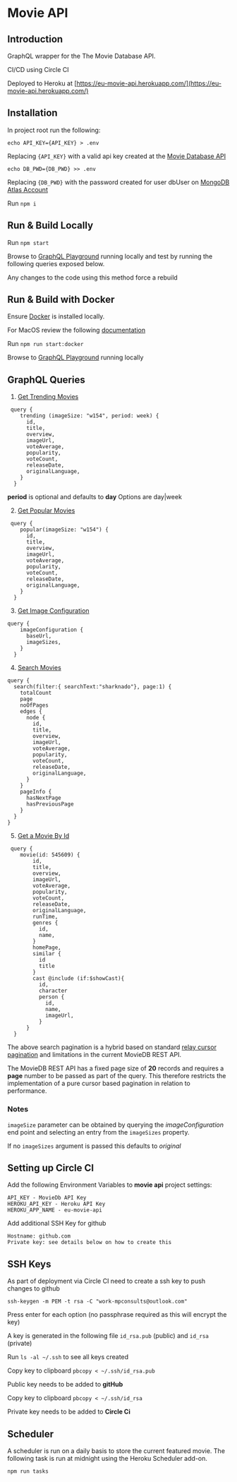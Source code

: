 # Movie API

## Introduction

GraphQL wrapper for the The Movie Database API. 

CI/CD using Circle CI

Deployed to Heroku at [https://eu-movie-api.herokuapp.com/](https://eu-movie-api.herokuapp.com/)

## Installation

In project root run the following:

`echo API_KEY={API_KEY} > .env`

Replacing `{API_KEY}` with a valid api key created at the [Movie Database API](https://developers.themoviedb.org/3/getting-started/introduction)

`echo DB_PWD={DB_PWD} >> .env`

Replacing `{DB_PWD}` with the password created for user dbUser on [MongoDB Atlas Account](https://cloud.mongodb.com/)

Run `npm i`

## Run & Build Locally

Run `npm start`

Browse to [GraphQL Playground](http://localhost:4000/) running locally and test by running the following queries exposed below.

Any changes to the code using this method force a rebuild 

## Run & Build with Docker

Ensure [Docker](https://docs.docker.com/get-docker/) is installed locally.

For MacOS review the following [documentation](https://runnable.com/docker/install-docker-on-macos)

Run `npm run start:docker`

Browse to [GraphQL Playground](http://localhost:4000/) running locally

## GraphQL Queries

1. [Get Trending Movies](https://developers.themoviedb.org/3/trending/get-trending)

```
 query {
    trending (imageSize: "w154", period: week) {
      id,
      title,
      overview,
      imageUrl,
      voteAverage,
      popularity,
      voteCount,
      releaseDate,
      originalLanguage,
    }
  }
```
**period** is optional and defaults to **day** 
Options are day|week

2. [Get Popular Movies](https://developers.themoviedb.org/3/movies/get-popular-movies)

```
 query {
    popular(imageSize: "w154") {
      id,
      title,
      overview,
      imageUrl,
      voteAverage,
      popularity,
      voteCount,
      releaseDate,
      originalLanguage,
    }
  }
```

3. [Get Image Configuration](https://developers.themoviedb.org/3/configuration/get-api-configuration)

```
query {
    imageConfiguration {
      baseUrl,
      imageSizes,
    }
  }
```

4. [Search Movies](https://developers.themoviedb.org/3/search/search-movies)

```
query {
  search(filter:{ searchText:"sharknado"}, page:1) {
    totalCount
  	page
    noOfPages
    edges {
      node {
        id,
        title,
        overview,
        imageUrl,
        voteAverage,
        popularity,
        voteCount,
        releaseDate,
        originalLanguage,
      }
    }
    pageInfo {
      hasNextPage
      hasPreviousPage
    }
  }
}
```

5. [Get a Movie By Id](https://developers.themoviedb.org/3/movies/get-movie-details)

```
 query {
    movie(id: 545609) {
        id,
        title,
        overview,
        imageUrl,
        voteAverage,
        popularity,
        voteCount,
        releaseDate,
        originalLanguage,
        runTime,
        genres {
          id,
          name,
        }
        homePage,
        similar {
          id
          title
        }
        cast @include (if:$showCast){
          id,
          character
          person {
            id,
            name,
            imageUrl,
          }
      }
  }
  ```

The above search pagination is a hybrid based on standard [relay cursor pagination](https://relay.dev/graphql/connections.htm) and limitations in the current MovieDB REST API. 

The MovieDB REST API has a fixed page size of **20** records and requires a **page** number to be passed as part of the query. This therefore restricts the implementation of a pure cursor based pagination in relation to performance. 

### Notes

`imageSize` parameter can be obtained by querying the *imageConfiguration* end point and selecting an entry from the `imageSizes` property.

If no `imageSizes` argument is passed this defaults to *original* 

## Setting up Circle CI

Add the following Environment Variables to **movie api** project settings:

```
API_KEY - MovieDb API Key
HEROKU_API_KEY - Heroku API Key
HEROKU_APP_NAME - eu-movie-api
```

Add additional SSH Key for github 

```
Hostname: github.com
Private key: see details below on how to create this
```

## SSH Keys

As part of deployment via Circle CI need to create a ssh key to push changes to github

`ssh-keygen -m PEM -t rsa -C "work-mpconsults@outlook.com"`

Press enter for each option (no passphrase required as this will encrypt the key)

A key is generated in the following file `id_rsa.pub` (public) and `id_rsa` (private)

Run `ls -al ~/.ssh` to see all keys created

Copy key to clipboard `pbcopy < ~/.ssh/id_rsa.pub`

Public key needs to be added to **gitHub**

Copy key to clipboard `pbcopy < ~/.ssh/id_rsa`

Private key needs to be added to **Circle Ci**

## Scheduler

A scheduler is run on a daily basis to store the current featured movie. 
The following task is run at midnight using the Heroku Scheduler add-on.

`npm run tasks`

